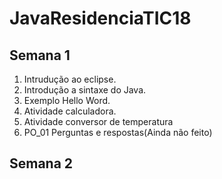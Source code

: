 # JavaResidenciaTIC18
## Semana 1
1. Intrudução ao eclipse.
2. Introdução a sintaxe do Java.
3. Exemplo Hello Word.
4. Atividade calculadora.
5. Atividade conversor de temperatura
6. PO_01 Perguntas e respostas(Ainda não feito)
## Semana 2

